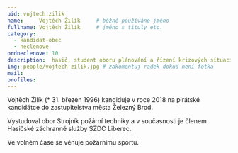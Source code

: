 ```yaml
---
uid: vojtech.zilik
name:     Vojtěch Žilík   	# běžně používáné jméno
fullname: Vojtěch Žilík   	# jméno s tituly etc.
category:
  - kandidat-obec
  - neclenove
ordneclenove: 10
description:  hasič, student oboru plánování a řízení krizových situací
img: people/vojtech-zilik.jpg # zakomentuj radek dokud není fotka
mail:
profiles:
---
```




Vojtěch Žilík (* 31. březen 1996) kandiduje v roce 2018 na pirátské kandidátce do zastupitelstva města Železný Brod.

Vystudoval obor Strojník požární techniky a v současnosti je členem Hasičské záchranné služby SŽDC Liberec.

Ve volném čase se věnuje požárnímu sportu.
